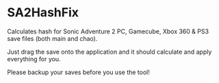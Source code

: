 # SA2HashFix
Calculates hash for Sonic Adventure 2 PC, Gamecube, Xbox 360 & PS3 save files (both main and chao).

Just drag the save onto the application and it should calculate and apply everything for you.

Please backup your saves before you use the tool!
